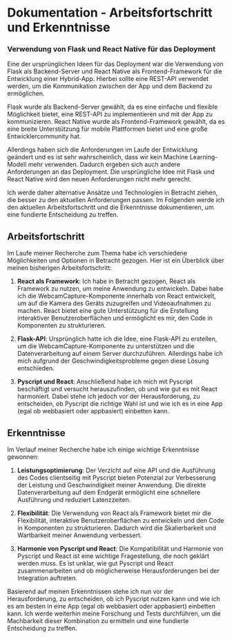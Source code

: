 # Dokumentation - Arbeitsfortschritt und Erkenntnisse

### Verwendung von Flask und React Native für das Deployment

Eine der ursprünglichen Ideen für das Deployment war die Verwendung von Flask als Backend-Server und React Native als Frontend-Framework für die Entwicklung einer Hybrid-App. Hierbei sollte eine REST-API verwendet werden, um die Kommunikation zwischen der App und dem Backend zu ermöglichen. 

Flask wurde als Backend-Server gewählt, da es eine einfache und flexible Möglichkeit bietet, eine REST-API zu implementieren und mit der App zu kommunizieren. React Native wurde als Frontend-Framework gewählt, da es eine breite Unterstützung für mobile Plattformen bietet und eine große Entwicklercommunity hat.

Allerdings haben sich die Anforderungen im Laufe der Entwicklung geändert und es ist sehr wahrscheinlich, dass wir kein Machine Learning-Modell mehr verwenden. Dadurch ergeben sich auch andere Anforderungen an das Deployment. Die ursprüngliche Idee mit Flask und React Native wird den neuen Anforderungen nicht mehr gerecht.

Ich werde daher alternative Ansätze und Technologien in Betracht ziehen, die besser zu den aktuellen Anforderungen passen. Im Folgenden werde ich den aktuellen Arbeitsfortschritt und die Erkenntnisse dokumentieren, um eine fundierte Entscheidung zu treffen.


## Arbeitsfortschritt

Im Laufe meiner Recherche zum Thema habe ich verschiedene Möglichkeiten und Optionen in Betracht gezogen. Hier ist ein Überblick über meinen bisherigen Arbeitsfortschritt:

1. **React als Framework**: Ich habe in Betracht gezogen, React als Framework zu nutzen, um meine Anwendung zu entwickeln. Dabei habe ich die WebcamCapture-Komponente innerhalb von React entwickelt, um auf die Kamera des Geräts zuzugreifen und Videoaufnahmen zu machen. React bietet eine gute Unterstützung für die Erstellung interaktiver Benutzeroberflächen und ermöglicht es mir, den Code in Komponenten zu strukturieren.

2. **Flask-API**: Ursprünglich hatte ich die Idee, eine Flask-API zu erstellen, um die WebcamCapture-Komponente zu unterstützen und die Datenverarbeitung auf einem Server durchzuführen. Allerdings habe ich mich aufgrund der Geschwindigkeitsprobleme gegen diese Lösung entschieden.

3. **Pyscript und React**: Anschließend habe ich mich mit Pyscript beschäftigt und versucht herauszufinden, ob und wie gut es mit React harmoniert. Dabei stehe ich jedoch vor der Herausforderung, zu entscheiden, ob Pyscript die richtige Wahl ist und wie ich es in eine App (egal ob webbasiert oder appbasiert) einbetten kann.

## Erkenntnisse

Im Verlauf meiner Recherche habe ich einige wichtige Erkenntnisse gewonnen:

1. **Leistungsoptimierung**: Der Verzicht auf eine API und die Ausführung des Codes clientseitig mit Pyscript bieten Potenzial zur Verbesserung der Leistung und Geschwindigkeit meiner Anwendung. Die direkte Datenverarbeitung auf dem Endgerät ermöglicht eine schnellere Ausführung und reduziert Latenzzeiten.

2. **Flexibilität**: Die Verwendung von React als Framework bietet mir die Flexibilität, interaktive Benutzeroberflächen zu entwickeln und den Code in Komponenten zu strukturieren. Dadurch wird die Skalierbarkeit und Wartbarkeit meiner Anwendung verbessert.

3. **Harmonie von Pyscript und React**: Die Kompatibilität und Harmonie von Pyscript und React ist eine wichtige Fragestellung, die noch geklärt werden muss. Es ist unklar, wie gut Pyscript und React zusammenarbeiten und ob möglicherweise Herausforderungen bei der Integration auftreten.

Basierend auf meinen Erkenntnissen stehe ich nun vor der Herausforderung, zu entscheiden, ob ich Pyscript nutzen kann und wie ich es am besten in eine App (egal ob webbasiert oder appbasiert) einbetten kann. Ich werde weiterhin meine Forschung und Tests durchführen, um die Machbarkeit dieser Kombination zu ermitteln und eine fundierte Entscheidung zu treffen.
